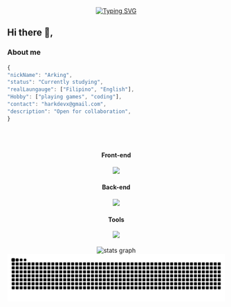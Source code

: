 <div align="center">
<a href="https://git.io/typing-svg"><img src="https://readme-typing-svg.demolab.com?font=Pixelify+Sans&weight=500&size=25&duration=4000&pause=500&color=02DCBD&center=true&random=false&width=600&height=300&lines=Hi%2C+I'm+Arking;A+Computer+Science+student+from+the+Philippines." alt="Typing SVG" /></a>
 <h2></h2>
</div>



 
 ## Hi there 👋,


### About me
```javascript
{
"nickName": "Arking",
"status": "Currently studying",
"realLaungauge": ["Filipino", "English"],
"Hobby": ["playing games", "coding"],
"contact": "harkdevx@gmail.com",
"description": "Open for collaboration",
}


```


<div align="center">
 
<br clear="both">
 <br clear="both">

 #### Front-end

 <img src="https://skillicons.dev/icons?i=js,html,css,tailwind,bootstrap" height="50" />

  #### Back-end

  
 <img src="https://skillicons.dev/icons?i=mongodb,express" height="50" />
 
<div align="center">

 #### Tools

 <img src="https://skillicons.dev/icons?i=ubuntu,github,git,postman,npm,vscode,neovim" height="50" />

<div align="center">
</div>





<div align="center">
<br clear="both">

 <img src="https://github-readme-stats.vercel.app/api?username=arking-xx&hide_title=false&hide_rank=false&show_icons=true&include_all_commits=true&count_private=true&disable_animations=false&theme=cobalt&locale=en&hide_border=true" height="150" alt="stats graph"  />

<img src="https://raw.githubusercontent.com/arking-xx/arking-xx/output/snake.svg" alt="Snake animation" />

<div align="center">
